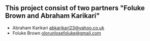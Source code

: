 ## This project consist of two partners "Foluke Brown and Abraham Karikari"

* Abraham Karikari <abkarikari23@yahoo.co.uk>
* Foluke Brown <olorunlosefoluke@gmail.com>
